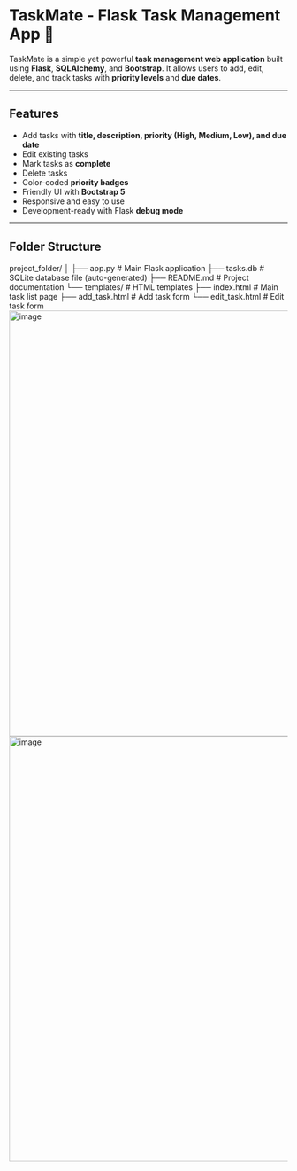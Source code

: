 # TaskMate - Flask Task Management App 📝

TaskMate is a simple yet powerful **task management web application** built using **Flask**, **SQLAlchemy**, and **Bootstrap**. It allows users to add, edit, delete, and track tasks with **priority levels** and **due dates**.

---

## Features

- Add tasks with **title, description, priority (High, Medium, Low), and due date**  
- Edit existing tasks  
- Mark tasks as **complete**  
- Delete tasks  
- Color-coded **priority badges**  
- Friendly UI with **Bootstrap 5**  
- Responsive and easy to use  
- Development-ready with Flask **debug mode**

---

## Folder Structure

project_folder/
│
├── app.py # Main Flask application
├── tasks.db # SQLite database file (auto-generated)
├── README.md # Project documentation
└── templates/ # HTML templates
├── index.html # Main task list page
├── add_task.html # Add task form
└── edit_task.html # Edit task form
<img width="1366" height="768" alt="image" src="https://github.com/user-attachments/assets/325f2498-87f3-429b-86fd-2f23aad1a0a7" />
<img width="1366" height="768" alt="image" src="https://github.com/user-attachments/assets/3afa463f-5c6e-4193-859c-b44f5ab2ba03" />
